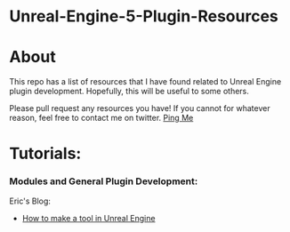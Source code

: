 # Unreal-Engine-5-Plugin-Resources

# About
This repo has a list of resources that I have found related to Unreal Engine plugin development. 
Hopefully, this will be useful to some others.

Please pull request any resources you have! If you cannot for whatever reason, feel free to contact me on twitter.
[Ping Me](https://twitter.com/arshadbarves)


# Tutorials:

### Modules and General Plugin Development:

Eric's Blog:
* [How to make a tool in Unreal Engine](https://lxjk.github.io/2019/10/01/How-to-Make-Tools-in-U-E.html)
